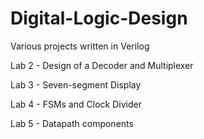 # Digital-Logic-Design
Various projects written in Verilog

Lab 2 - Design of a Decoder and Multiplexer

Lab 3 - Seven-segment Display

Lab 4 - FSMs and Clock Divider

Lab 5 - Datapath components
